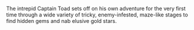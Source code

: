 The intrepid Captain Toad sets off on his own adventure for the very first time through a wide variety of tricky, enemy-infested, maze-like stages to find hidden gems and nab elusive gold stars.
